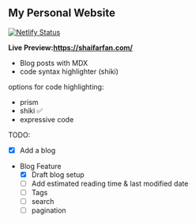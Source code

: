 ## My Personal Website

[![Netlify Status](https://api.netlify.com/api/v1/badges/f9b17dbc-599b-4bd3-9092-e34c8616da43/deploy-status)](https://app.netlify.com/sites/shaifarfan/deploys)

**Live Preview:https://shaifarfan.com/**

- Blog posts with MDX
- code syntax highlighter (shiki)

options for code highlighting:

- prism
- shiki ✅
- expressive code

TODO:

- [x] Add a blog
- Blog Feature
  - [x] Draft blog setup
  - [ ] Add estimated reading time & last modified date
  - [ ] Tags
  - [ ] search
  - [ ] pagination
